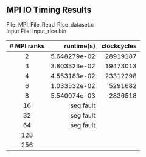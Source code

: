 ## MPI IO Timing Results

File: MPI_File_Read_Rice_dataset.c  
Input File: input_rice.bin

| # MPI ranks | runtime(s)   | clockcycles  |
| :---------: | -----------: | -----------: |
| 2           | 5.648279e-02 | 28919187     |
| 3           | 3.803323e-02 | 19473013     |
| 4           | 4.553183e-02 | 23312298     |
| 6           | 1.033532e-02 | 5291682      |
| 8           | 5.540074e-03 | 2836518      |
| 16          | seg fault |       |
| 32          | seg fault |       |
| 64          | seg fault |       |
| 128         |  |       |
| 256         |  |       |

